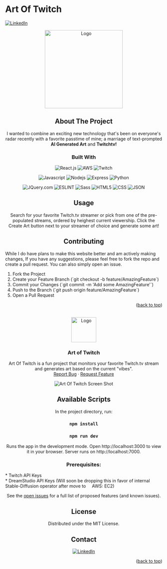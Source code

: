 # Art Of Twitch


<a name="readme-top"></a>

[![LinkedIn][linkedin-shield]][linkedin-url]

<div align="center">
  <a href="https://github.com/github_username/repo_name">
    <img src="https://stateoftwitchart.s3.us-west-1.amazonaws.com/100822Oct10-green-61.png" alt="Logo" width="250" height="250">
  </a>

## About The Project

I wanted to combine an exciting new technology that's been on everyone's radar recently with a favorite passtime of mine; a marriage of text-prompted <b>AI Generated Art</b> and <b>Twitchtv!</b>

### Built With

 ![React.js]
 ![AWS]
 ![Twitch]
 
 ![Javascript]
 ![Nodejs]
 ![Express]
 ![Python]
 
 ![JQuery.com]
 ![ESLINT]
 ![Sass][Sass] 
 ![HTML5] 
 ![CSS]
 ![JSON]

 
  

<!-- USAGE EXAMPLES -->

## Usage

Search for your favorite Twitch.tv streamer or pick from one of the pre-populated streams, ordered by heighest current viewership.
Click the Create Art button next to your streamer of choice and generate some art!




## Contributing

<p align="left"> 
While I do have plans to make this website better and am actively making changes,
If you have any suggestions, please feel free to fork the repo and create a pull request. You can also simply open an issue.
<ol align="left">
  <li>Fork the Project</li>
  <li>Create your Feature Branch (`git checkout -b feature/AmazingFeature`)</li>
  <li>Commit your Changes (`git commit -m 'Add some AmazingFeature'`)</li>
  <li>Push to the Branch (`git push origin feature/AmazingFeature`)</li>
  <li>Open a Pull Request</li>
</ol>
</p>

<p align="right">(<a href="#readme-top">back to top</a>)</p>

<!-- PROJECT LOGO -->

<br />
<div align="center">
  <a href="https://github.com/github_username/repo_name">
    <img src="https://stateoftwitchart.s3.us-west-1.amazonaws.com/100822Oct10-green-61.png" alt="Logo" width="80" height="80">
  </a>

<h3 align="center">Art of Twitch</h3>

  <p align="center">
    Art Of Twitch is a fun project that monitors your favorite Twitch.tv stream and generates art based on the current "vibes".
    <br />
    <a href="https://github.com/JuliusDorfman/twitchplugin/issues">Report Bug</a>
    ·
    <a href="https://github.com/JuliusDorfman/twitchplugin/issues">Request Feature</a>
  </p>
</div>


![Art Of Twitch Screen Shot][artoftwitch-screenshot]




## Available Scripts


In the project directory, run:

### `npm install`
### `npm run dev`


  Runs the app in the development mode.
  Open http://localhost:3000 to view it in your browser.
  Server runs on http://localhost:7000.
  
  ### Prerequisites:
  
<p align="left">  
  * Twitch API Keys
  <br />
  * DreamStudio API Keys (Will soon be dropping this in favor of internal Stable-Diffusion operator after move to &nbsp;&nbsp;&nbsp;&nbsp;AWS: EC2)
  <br />
</p>

</p>



See the [open issues](https://github.com/JuliusDorfman/juliusdorfmanportfolio/issues) for a full list of proposed features (and known issues).




<!-- LICENSE -->

## License

Distributed under the MIT License.


<!-- CONTACT -->

## Contact


[![LinkedIn][linkedin-shield]][linkedin-url]
<p align="right">(<a href="#readme-top">back to top</a>)</p>

<!-- MARKDOWN LINKS & IMAGES -->

<!-- https://www.markdownguide.org/basic-syntax/#reference-style-links -->

[issues-shield]: https://img.shields.io/github/issues/JuliusDorfman/juliusdorfmanportfolio.svg?style=for-the-badge
[issues-url]: https://github.com/JuliusDorfman/juliusdorfmanportfolio/issues
[license-shield]: https://img.shields.io/github/license/JuliusDorfman/juliusdorfmanportfolio.svg?style=for-the-badge
[license-url]: https://github.com/JuliusDorfman/juliusdorfmanportfolio/blob/master/LICENSE.txt
[linkedin-shield]: https://img.shields.io/badge/-LinkedIn-black.svg?style=for-the-badge&logo=linkedin&colorB=555
[linkedin-url]: https://linkedin.com/in/juliusgdorfman
[product-screenshot]: images/screenshot.png
[React.js]: https://img.shields.io/badge/React-20232A?style=for-the-badge&logo=react&logoColor=61DAFB
[React-url]: https://reactjs.org/
[JQuery.com]: https://img.shields.io/badge/jQuery-0769AD?style=for-the-badge&logo=jquery&logoColor=white
[JQuery-url]: https://jquery.com 
[Javascript]: https://img.shields.io/badge/JavaScript-323330?style=for-the-badge&logo=javascript&logoColor=F7DF1E 
[CSS]: https://img.shields.io/badge/CSS3-1572B6?style=for-the-badge&logo=css3&logoColor=white
[HTML5]: https://img.shields.io/badge/HTML5-E34F26?style=for-the-badge&logo=html5&logoColor=white
[JSON]: https://img.shields.io/badge/json-5E5C5C?style=for-the-badge&logo=json&logoColor=white
[Python]: https://img.shields.io/badge/Python-FFD43B?style=for-the-badge&logo=python&logoColor=blue
[ESLINT]: https://img.shields.io/badge/eslint-3A33D1?style=for-the-badge&logo=eslint&logoColor=white
[Twitch]: https://img.shields.io/badge/Twitch-9146FF?style=for-the-badge&logo=twitch&logoColor=white
[Weights]: https://img.shields.io/badge/Weights_&_Biases-FFBE00?style=for-the-badge&logo=WeightsAndBiases&logoColor=white
[AWS]: https://img.shields.io/badge/Amazon_AWS-FF9900?style=for-the-badge&logo=amazonaws&logoColor=white
[Express]: https://img.shields.io/badge/Express.js-000000?style=for-the-badge&logo=express&logoColor=white
[Nodejs]: https://img.shields.io/badge/Node.js-339933?style=for-the-badge&logo=nodedotjs&logoColor=white
[Sass]: https://img.shields.io/badge/Sass-CC6699?style=for-the-badge&logo=sass&logoColor=white
[artoftwitch-screenshot]: https://stateoftwitchart.s3.us-west-1.amazonaws.com/aott-screeny.PNG?h=120&w=120
